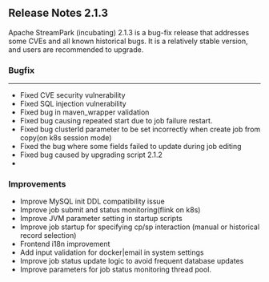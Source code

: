 
## Release Notes 2.1.3

<div style={{height: '30px'}}></div>

Apache StreamPark (incubating) 2.1.3 is a bug-fix release that addresses some CVEs and all known historical bugs. It is a relatively stable version, and users are recommended to upgrade.

<div style={{height: '30px'}}></div>

### Bugfix
---
- Fixed CVE security vulnerability
- Fixed SQL injection vulnerability
- Fixed bug in maven_wrapper validation
- Fixed bug causing repeated start due to job failure restart.
- Fixed bug clusterId parameter to be set incorrectly when create job from copy(on k8s session mode)
- Fixed the bug where some fields failed to update during job editing
- Fixed bug caused by upgrading script 2.1.2
- 
### Improvements

- Improve MySQL init DDL compatibility issue
- Improve job submit and status monitoring(flink on k8s)
- Improve JVM parameter setting in startup scripts
- Improve job startup for specifying cp/sp interaction (manual or historical record selection)
- Frontend i18n improvement
- Add input validation for docker|email in system settings
- Improve job status update logic to avoid frequent database updates
- Improve parameters for job status monitoring thread pool.
